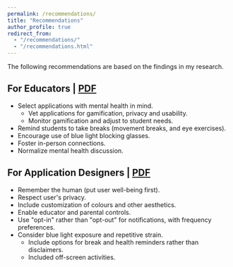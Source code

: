 ```yaml
---
permalink: /recommendations/
title: "Recommendations"
author_profile: true
redirect_from: 
  - "/recommendations/"
  - "/recommendations.html"
---
```


The following recommendations are based on the findings in my research. 

## For Educators | [PDF](/files/edapp_edu.pdf)


* Select applications with mental health in mind.
	* Vet applications for gamification, privacy and usability. 
	* Monitor gamification and adjust to student needs.
* Remind students to take breaks (movement breaks, and eye exercises).
* Encourage use of blue light blocking glasses.
* Foster in-person connections.
* Normalize mental health discussion.


## For Application Designers | [PDF](/files/edapp_dev.pdf)


* Remember the human (put user well-being first).
* Respect user's privacy.
* Include customization of colours and other aesthetics.
* Enable educator and parental controls.
* Use "opt-in" rather than "opt-out" for notifications, with frequency preferences.
* Consider blue light exposure and repetitive strain.
	* Include options for break and health reminders rather than disclaimers.
	* Included off-screen activities.